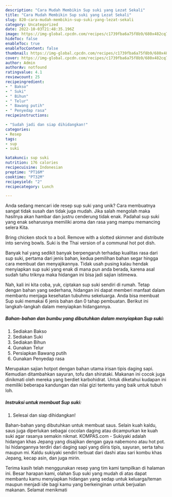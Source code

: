 ```yaml
---
description: "Cara Mudah Membikin Sup suki yang Lezat Sekali"
title: "Cara Mudah Membikin Sup suki yang Lezat Sekali"
slug: 820-cara-mudah-membikin-sup-suki-yang-lezat-sekali
category: Uncategorized
date: 2022-10-03T21:48:35.196Z
image: https://img-global.cpcdn.com/recipes/c1739fba6a75f8b9/680x482cq70/sup-suki-foto-resep-utama.jpg
hideToc: false
enableToc: true
enableTocContent: false
thumbnail: https://img-global.cpcdn.com/recipes/c1739fba6a75f8b9/680x482cq70/sup-suki-foto-resep-utama.jpg
cover: https://img-global.cpcdn.com/recipes/c1739fba6a75f8b9/680x482cq70/sup-suki-foto-resep-utama.jpg
author: Admin
authorAv: notfound
ratingvalue: 4.1
reviewcount: 25
recipeingredient:
- " Bakso"
- " Suki"
- " Bihun"
- " Telur"
- " Bawang putih"
- " Penyedap rasa"
recipeinstructions:

- "Sudah jadi dan siap dihidangkan!"
categories:
- Resep
tags:
- sup
- suki

katakunci: sup suki 
nutrition: 176 calories
recipecuisine: Indonesian
preptime: "PT16M"
cooktime: "PT32M"
recipeyield: "2"
recipecategory: Lunch

---
```





Anda sedang mencari ide resep sup suki yang unik? Cara membuatnya sangat tidak susah dan tidak juga mudah. Jika salah mengolah maka hasilnya akan hambar dan justru cenderung tidak enak. Padahal sup suki yang enak seharusnya memiliki aroma dan rasa yang mampu memancing selera Kita.





Bring chicken stock to a boil. Remove with a slotted skimmer and distribute into serving bowls. Suki is the Thai version of a communal hot pot dish.

Banyak hal yang sedikit banyak berpengaruh terhadap kualitas rasa dari sup suki, pertama dari jenis bahan, kedua pemilihan bahan segar hingga cara membuat dan menyajikannya. Tidak usah pusing kalau hendak menyiapkan sup suki yang enak di mana pun anda berada, karena asal sudah tahu triknya maka hidangan ini bisa jadi sajian istimewa.






Nah, kali ini kita coba, yuk, ciptakan sup suki sendiri di rumah. Tetap dengan bahan yang sederhana, hidangan ini dapat memberi manfaat dalam membantu menjaga kesehatan tubuhmu sekeluarga. Anda bisa membuat Sup suki memakai 6 jenis bahan dan 0 tahap pembuatan. Berikut ini langkah-langkah dalam menyiapkan hidangannya.

<!--inarticleads1-->

##### Bahan-bahan dan bumbu yang dibutuhkan dalam menyiapkan Sup suki:

1. Sediakan  Bakso
1. Sediakan  Suki
1. Sediakan  Bihun
1. Gunakan  Telur
1. Persiapkan  Bawang putih
1. Gunakan  Penyedap rasa


Merupakan sajian hotpot dengan bahan utama irisan tipis daging sapi. Kemudian ditambahkan sayuran, tofu dan shirataki. Makanan ini cocok juga dinikmati oleh mereka yang berdiet karbohidrat. Untuk diketahui kudapan ini memiliki beberapa kandungan dan nilai gizi tertentu yang baik untuk tubuh loh. 

<!--inarticleads2-->

##### Instruksi untuk membuat Sup suki:


1. Selesai dan siap dihidangkan!

Bahan-bahan yang dibutuhkan untuk membuat saus. Selain kuah kaldu, saus juga diperlukan sebagai cocolan daging atau dicampurkan ke kuah suki agar rasanya semakin nikmat. KOMPAS.com - Sukiyaki adalah hidangan khas Jepang yang disajikan dengan gaya nabemono atau hot pot. Isi hidangannya terdiri dari daging sapi yang diiris tipis, sayuran, serta tahu maupun mi. Kaldu sukiyaki sendiri terbuat dari dashi atau sari kombu khas Jepang, kecap asin, dan juga mirin. 

Terima kasih telah menggunakan resep yang tim kami tampilkan di halaman ini. Besar harapan kami, olahan Sup suki yang mudah di atas dapat membantu kamu menyiapkan hidangan yang sedap untuk keluarga/teman maupun menjadi ide bagi kamu yang berkeinginan untuk berjualan makanan. Selamat menikmati
